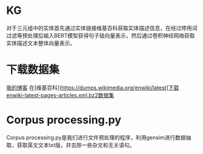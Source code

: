 # KG
对于三元组中的实体首先通过实体链接维基百科获取实体描述信息，在经过停用词过滤等预处理后输入BERT模型获得句子级向量表示，然后通过卷积神经网络获取实体描述文本整体向量表示。
# 下载数据集
[我的博客](http://blog.csdn.net/guodongxiaren)
在[维基百科](https://dumps.wikimedia.org/enwiki/latest]下载enwiki-latest-pages-articles.xml.bz2数据集
# Corpus processing.py
Corpus processing.py是我们进行文件预处理的程序，利用gensim进行数据抽取，获取英文文本txt版，并去除一些杂文和无关语句。

